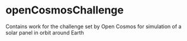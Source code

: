 # openCosmosChallenge
Contains work for the challenge set by Open Cosmos for simulation of a solar panel in orbit around Earth
